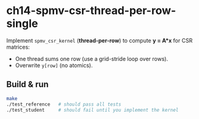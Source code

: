 # ch14-spmv-csr-thread-per-row-single

Implement `spmv_csr_kernel` (**thread-per-row**) to compute **y = A*x** for CSR matrices:
- One thread sums one row (use a grid-stride loop over rows).
- Overwrite `y[row]` (no atomics).


## Build & run
```bash
make
./test_reference   # should pass all tests
./test_student     # should fail until you implement the kernel
```
